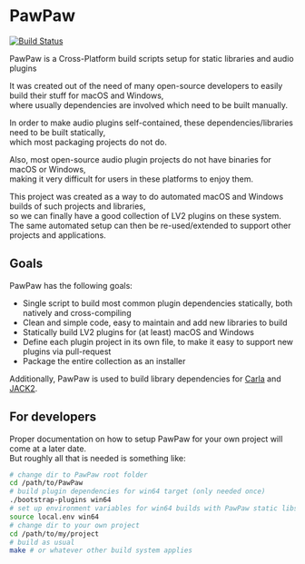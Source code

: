 # PawPaw

[![Build Status](https://travis-ci.org/DISTRHO/PawPaw.png)](https://travis-ci.org/DISTRHO/PawPaw)

PawPaw is a Cross-Platform build scripts setup for static libraries and audio plugins

It was created out of the need of many open-source developers to easily build their stuff for macOS and Windows,  
where usually dependencies are involved which need to be built manually.

In order to make audio plugins self-contained, these dependencies/libraries need to be built statically,  
which most packaging projects do not do.

Also, most open-source audio plugin projects do not have binaries for macOS or Windows,  
making it very difficult for users in these platforms to enjoy them.

This project was created as a way to do automated macOS and Windows builds of such projects and libraries,  
so we can finally have a good collection of LV2 plugins on these system.  
The same automated setup can then be re-used/extended to support other projects and applications.

## Goals

PawPaw has the following goals:

 - Single script to build most common plugin dependencies statically, both natively and cross-compiling
 - Clean and simple code, easy to maintain and add new libraries to build
 - Statically build LV2 plugins for (at least) macOS and Windows
 - Define each plugin project in its own file, to make it easy to support new plugins via pull-request
 - Package the entire collection as an installer

Additionally, PawPaw is used to build library dependencies for
[Carla](https://github.com/falkTX/Carla) and
[JACK2](https://github.com/jackaudio/jack2).

## For developers

Proper documentation on how to setup PawPaw for your own project will come at a later date.  
But roughly all that is needed is something like:

```bash
# change dir to PawPaw root folder
cd /path/to/PawPaw
# build plugin dependencies for win64 target (only needed once)
./bootstrap-plugins win64
# set up environment variables for win64 builds with PawPaw static libs
source local.env win64
# change dir to your own project
cd /path/to/my/project
# build as usual
make # or whatever other build system applies
```
